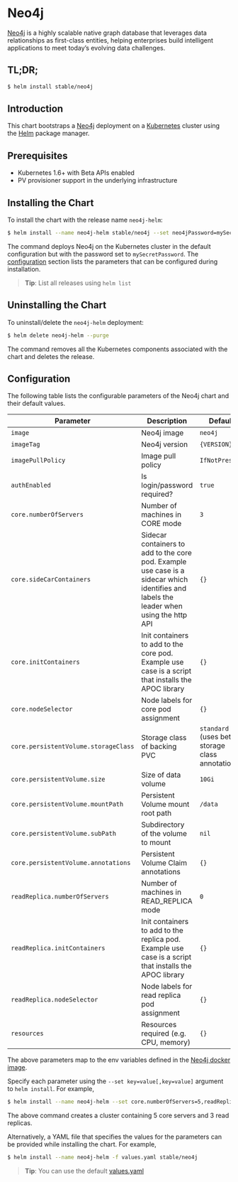 # Neo4j

[Neo4j](https://neo4j.com/) is a highly scalable native graph database that
leverages data relationships as first-class entities, helping enterprises build
intelligent applications to meet today’s evolving data challenges.

## TL;DR;

```bash
$ helm install stable/neo4j
```

## Introduction

This chart bootstraps a [Neo4j](https://github.com/neo4j/docker-neo4j)
deployment on a [Kubernetes](http://kubernetes.io) cluster using the
[Helm](https://helm.sh) package manager.

## Prerequisites

* Kubernetes 1.6+ with Beta APIs enabled
* PV provisioner support in the underlying infrastructure

## Installing the Chart

To install the chart with the release name `neo4j-helm`:

```bash
$ helm install --name neo4j-helm stable/neo4j --set neo4jPassword=mySecretPassword
```

The command deploys Neo4j on the Kubernetes cluster in the default configuration
but with the password set to `mySecretPassword`. The
[configuration](#configuration) section lists the parameters that can be
configured during installation.

> **Tip**: List all releases using `helm list`

## Uninstalling the Chart

To uninstall/delete the `neo4j-helm` deployment:

```bash
$ helm delete neo4j-helm --purge
```

The command removes all the Kubernetes components associated with the chart and
deletes the release.

## Configuration

The following table lists the configurable parameters of the Neo4j chart and
their default values.

| Parameter                            | Description                                                                                                                             | Default                                         |
| ------------------------------------ | --------------------------------------------------------------------------------------------------------------------------------------- | ----------------------------------------------- |
| `image`                              | Neo4j image                                                                                                                             | `neo4j`                                         |
| `imageTag`                           | Neo4j version                                                                                                                           | `{VERSION}`                                     |
| `imagePullPolicy`                    | Image pull policy                                                                                                                       | `IfNotPresent`                                  |
| `authEnabled`                        | Is login/password required?                                                                                                             | `true`                                          |
| `core.numberOfServers`               | Number of machines in CORE mode                                                                                                         | `3`                                             |
| `core.sideCarContainers`             | Sidecar containers to add to the core pod. Example use case is a sidecar which identifies and labels the leader when using the http API | `{}`                                            |
| `core.initContainers`                | Init containers to add to the core pod. Example use case is a script that installs the APOC library                                     | `{}`                                            |
| `core.nodeSelector`                  | Node labels for core pod assignment                                                                                                     | `{}`                                            |
| `core.persistentVolume.storageClass` | Storage class of backing PVC                                                                                                            | `standard` (uses beta storage class annotation) |
| `core.persistentVolume.size`         | Size of data volume                                                                                                                     | `10Gi`                                          |
| `core.persistentVolume.mountPath`    | Persistent Volume mount root path                                                                                                       | `/data`                                         |
| `core.persistentVolume.subPath`      | Subdirectory of the volume to mount                                                                                                     | `nil`                                           |
| `core.persistentVolume.annotations`  | Persistent Volume Claim annotations                                                                                                     | `{}`                                            |
| `readReplica.numberOfServers`        | Number of machines in READ_REPLICA mode                                                                                                 | `0`                                             |
| `readReplica.initContainers`         | Init containers to add to the replica pod. Example use case is a script that installs the APOC library                                  | `{}`                                            |
| `readReplica.nodeSelector`           | Node labels for read replica pod assignment                                                                                             | `{}`                                            |
| `resources`                          | Resources required (e.g. CPU, memory)                                                                                                   | `{}`                                            |

The above parameters map to the env variables defined in the
[Neo4j docker image](https://github.com/neo4j/docker-neo4j).

Specify each parameter using the `--set key=value[,key=value]` argument to `helm
install`. For example,

```bash
$ helm install --name neo4j-helm --set core.numberOfServers=5,readReplica.numberOfServers=3 stable/neo4j
```

The above command creates a cluster containing 5 core servers and 3 read
replicas.

Alternatively, a YAML file that specifies the values for the parameters can be
provided while installing the chart. For example,

```bash
$ helm install --name neo4j-helm -f values.yaml stable/neo4j
```

> **Tip**: You can use the default [values.yaml](values.yaml)
